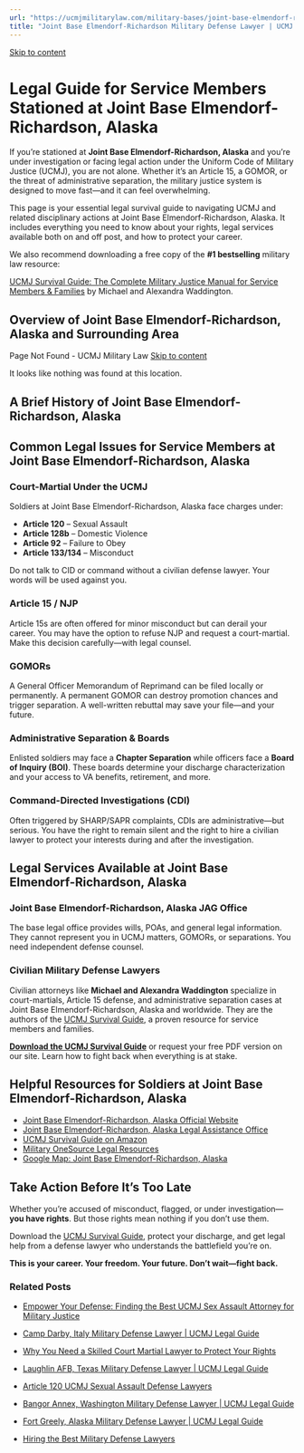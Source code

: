 ```yaml
---
url: "https://ucmjmilitarylaw.com/military-bases/joint-base-elmendorf-richardson-alaska-military-defense-lawyer-ucmj-legal-guide/"
title: "Joint Base Elmendorf-Richardson Military Defense Lawyer | UCMJ Legal Guide"
---
```


[Skip to content](https://ucmjmilitarylaw.com/military-bases/joint-base-elmendorf-richardson-alaska-military-defense-lawyer-ucmj-legal-guide/#content)

# Legal Guide for Service Members Stationed at Joint Base Elmendorf-Richardson, Alaska

If you’re stationed at **Joint Base Elmendorf-Richardson, Alaska** and you’re under investigation or facing legal action under the Uniform Code of Military Justice (UCMJ), you are not alone. Whether it’s an Article 15, a GOMOR, or the threat of administrative separation, the military justice system is designed to move fast—and it can feel overwhelming.

This page is your essential legal survival guide to navigating UCMJ and related disciplinary actions at Joint Base Elmendorf-Richardson, Alaska. It includes everything you need to know about your rights, legal services available both on and off post, and how to protect your career.

We also recommend downloading a free copy of the **#1 bestselling** military law resource:

[UCMJ Survival Guide: The Complete Military Justice Manual for Service Members & Families](https://www.amazon.com/dp/B0FCDD3B2Z) by Michael and Alexandra Waddington.

## Overview of Joint Base Elmendorf-Richardson, Alaska and Surrounding Area

Page Not Found - UCMJ Military Law [Skip to content](https://ucmjmilitarylaw.com/military-bases/joint-base-elmendorf-richardson-alaska-military-defense-lawyer-ucmj-legal-guide/%7Blocation7#content)

It looks like nothing was found at this location.

## A Brief History of Joint Base Elmendorf-Richardson, Alaska

## Common Legal Issues for Service Members at Joint Base Elmendorf-Richardson, Alaska

### Court-Martial Under the UCMJ

Soldiers at Joint Base Elmendorf-Richardson, Alaska face charges under:

- **Article 120** – Sexual Assault
- **Article 128b** – Domestic Violence
- **Article 92** – Failure to Obey
- **Article 133/134** – Misconduct

Do not talk to CID or command without a civilian defense lawyer. Your words will be used against you.

### Article 15 / NJP

Article 15s are often offered for minor misconduct but can derail your career. You may have the option to refuse NJP and request a court-martial. Make this decision carefully—with legal counsel.

### GOMORs

A General Officer Memorandum of Reprimand can be filed locally or permanently. A permanent GOMOR can destroy promotion chances and trigger separation. A well-written rebuttal may save your file—and your future.

### Administrative Separation & Boards

Enlisted soldiers may face a **Chapter Separation** while officers face a **Board of Inquiry (BOI)**. These boards determine your discharge characterization and your access to VA benefits, retirement, and more.

### Command-Directed Investigations (CDI)

Often triggered by SHARP/SAPR complaints, CDIs are administrative—but serious. You have the right to remain silent and the right to hire a civilian lawyer to protect your interests during and after the investigation.

## Legal Services Available at Joint Base Elmendorf-Richardson, Alaska

### Joint Base Elmendorf-Richardson, Alaska JAG Office

The base legal office provides wills, POAs, and general legal information. They cannot represent you in UCMJ matters, GOMORs, or separations. You need independent defense counsel.

### Civilian Military Defense Lawyers

Civilian attorneys like **Michael and Alexandra Waddington** specialize in court-martials, Article 15 defense, and administrative separation cases at Joint Base Elmendorf-Richardson, Alaska and worldwide. They are the authors of the [UCMJ Survival Guide](https://www.amazon.com/dp/B0FCDD3B2Z), a proven resource for service members and families.

**[Download the UCMJ Survival Guide](https://www.amazon.com/dp/B0FCDD3B2Z)** or request your free PDF version on our site. Learn how to fight back when everything is at stake.

## Helpful Resources for Soldiers at Joint Base Elmendorf-Richardson, Alaska

- [Joint Base Elmendorf-Richardson, Alaska Official Website](https://ucmjmilitarylaw.com/military-bases/joint-base-elmendorf-richardson-alaska-military-defense-lawyer-ucmj-legal-guide/%7Blocation12%7D)
- [Joint Base Elmendorf-Richardson, Alaska Legal Assistance Office](https://ucmjmilitarylaw.com/military-bases/joint-base-elmendorf-richardson-alaska-military-defense-lawyer-ucmj-legal-guide/%7Blocation13%7D)
- [UCMJ Survival Guide on Amazon](https://www.amazon.com/dp/B0FCDD3B2Z)
- [Military OneSource Legal Resources](https://www.militaryonesource.mil/legal/)
- [Google Map: Joint Base Elmendorf-Richardson, Alaska](https://ucmjmilitarylaw.com/military-bases/joint-base-elmendorf-richardson-alaska-military-defense-lawyer-ucmj-legal-guide/%7Blocation14%7D)

## Take Action Before It’s Too Late

Whether you’re accused of misconduct, flagged, or under investigation— **you have rights**. But those rights mean nothing if you don’t use them.

Download the [UCMJ Survival Guide](https://www.amazon.com/dp/B0FCDD3B2Z), protect your discharge, and get legal help from a defense lawyer who understands the battlefield you’re on.

**This is your career. Your freedom. Your future. Don’t wait—fight back.**

### Related Posts

- [Empower Your Defense: Finding the Best UCMJ Sex Assault Attorney for Military Justice](https://ucmjmilitarylaw.com/ucmj-sex-assault-attorney/)
- [Camp Darby, Italy Military Defense Lawyer \| UCMJ Legal Guide](https://ucmjmilitarylaw.com/camp-darby-italy-military-defense-lawyer-ucmj-legal-guide/)
- [Why You Need a Skilled Court Martial Lawyer to Protect Your Rights](https://ucmjmilitarylaw.com/court-martial-lawyer/)
- [Laughlin AFB, Texas Military Defense Lawyer \| UCMJ Legal Guide](https://ucmjmilitarylaw.com/laughlin-afb-texas-military-defense-lawyer-ucmj-legal-guide/)

- [Article 120 UCMJ Sexual Assault Defense Lawyers](https://ucmjmilitarylaw.com/military-defense-lawyers/article-120-ucmj-sexual-assault-defense-lawyers/)
- [Bangor Annex, Washington Military Defense Lawyer \| UCMJ Legal Guide](https://ucmjmilitarylaw.com/bangor-annex-washington-military-defense-lawyer-ucmj-legal-guide/)
- [Fort Greely, Alaska Military Defense Lawyer \| UCMJ Legal Guide](https://ucmjmilitarylaw.com/fort-greely-alaska-military-defense-lawyer-ucmj-legal-guide/)
- [Hiring the Best Military Defense Lawyers](https://ucmjmilitarylaw.com/military-defense-lawyers/)